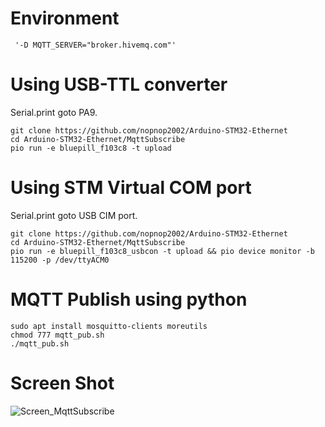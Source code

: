 # Environment
```
 '-D MQTT_SERVER="broker.hivemq.com"'
```

# Using USB-TTL converter   
Serial.print goto PA9.
```
git clone https://github.com/nopnop2002/Arduino-STM32-Ethernet
cd Arduino-STM32-Ethernet/MqttSubscribe
pio run -e bluepill_f103c8 -t upload
```

# Using STM Virtual COM port   
Serial.print goto USB CIM port.   
```
git clone https://github.com/nopnop2002/Arduino-STM32-Ethernet
cd Arduino-STM32-Ethernet/MqttSubscribe
pio run -e bluepill_f103c8_usbcon -t upload && pio device monitor -b 115200 -p /dev/ttyACM0
```

# MQTT Publish using python
```
sudo apt install mosquitto-clients moreutils
chmod 777 mqtt_pub.sh
./mqtt_pub.sh
```

# Screen Shot
![Screen_MqttSubscribe](https://user-images.githubusercontent.com/6020549/169679099-aa6ff0dc-bfe4-4079-88c4-c5d03df507d3.jpg)

